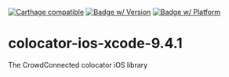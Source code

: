 [![Carthage compatible](https://img.shields.io/badge/Carthage-compatible-4BC51D.svg?style=flat)](https://github.com/Carthage/Carthage)
[![Badge w/ Version](https://cocoapod-badges.herokuapp.com/v/CCLocation-Xcode-9.4.1/badge.png)](https://cocoapod-badges.herokuapp.com/v/CCLocation-Xcode-9.4.1/badge.png)
[![Badge w/ Platform](https://cocoapod-badges.herokuapp.com/p/CCLocation-Xcode-9.4.1/badge.png)](https://cocoapod-badges.herokuapp.com/p/CCLocation-Xcode-9.4.1/badge.png)

# colocator-ios-xcode-9.4.1
The CrowdConnected colocator iOS library

